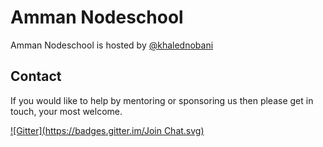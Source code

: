 # Amman Nodeschool


Amman Nodeschool is hosted by [@khalednobani](http://twitter.com/ieuphonia)

## Contact

If you would like to help by mentoring or sponsoring us then please get in touch, your most welcome.

[![Gitter](https://badges.gitter.im/Join Chat.svg)](https://gitter.im/nodeschool/amman?utm_source=badge&utm_medium=badge&utm_campaign=pr-badge&utm_content=badge)
